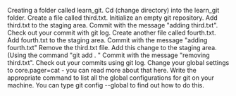 Creating a folder called learn_git.
Cd (change directory) into the learn_git folder.
Create a file called third.txt.
Initialize an empty git repository.
Add third.txt to the staging area.
Commit with the message "adding third.txt".
Check out your commit with git log.
Create another file called fourth.txt.
Add fourth.txt to the staging area.
Commit with the message "adding fourth.txt"
Remove the third.txt file.
Add this change to the staging area. (Using the command "git add . "
Commit with the message "removing third.txt".
Check out your commits using git log.
Change your global settings to core.pager=cat - you can read more about that here.
Write the appropriate command to list all the global configurations for git on your machine.
You can type git config --global to find out how to do this.
